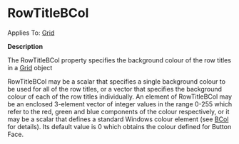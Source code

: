 




<h1 class="heading"><span class="name">RowTitleBCol</span></h1>

Applies To: [Grid](./grid.md)


**Description**


The RowTitleBCol property specifies the background colour of the row titles in a [Grid](./grid.md) object


RowTitleBCol may be a scalar that specifies a single background colour to be used for all of the row titles, or a vector that specifies the background colour of each of the row titles individually. An element of RowTitleBCol may be an enclosed 3-element vector of integer values in the range 0-255 which refer to the red, green and blue components of the colour respectively, or it may be a scalar that defines a standard Windows colour element (see [BCol](bcol.md) for details). Its default value is 0 which obtains the colour defined for Button Face.



